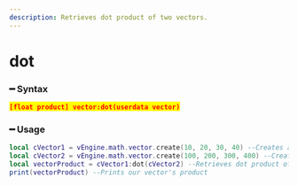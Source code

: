 ```yaml
---
description: Retrieves dot product of two vectors.
---
```


# dot

### ━ Syntax

<mark style="color:red;">**`[float product] vector:dot(userdata vector)`**</mark>

### ━ Usage

```lua
local cVector1 = vEngine.math.vector.create(10, 20, 30, 40) --Creates a new vector 1
local cVector2 = vEngine.math.vector.create(100, 200, 300, 400) --Creates a new vector 2
local vectorProduct = cVector1:dot(cVector2) --Retrieves dot product of our vectors
print(vectorProduct) --Prints our vector's product
```
